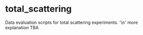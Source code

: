 # total_scattering
Data evaluation scripts for total scattering experiments. '\n'
more explanation TBA
